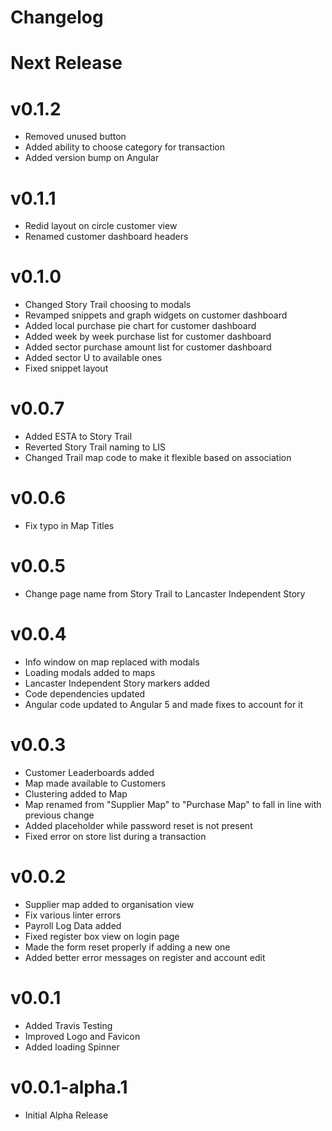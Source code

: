 # Changelog

# Next Release

# v0.1.2

* Removed unused button
* Added ability to choose category for transaction
* Added version bump on Angular

# v0.1.1

* Redid layout on circle customer view
* Renamed customer dashboard headers

# v0.1.0

* Changed Story Trail choosing to modals
* Revamped snippets and graph widgets on customer dashboard
* Added local purchase pie chart for customer dashboard
* Added week by week purchase list for customer dashboard
* Added sector purchase amount list for customer dashboard
* Added sector U to available ones
* Fixed snippet layout

# v0.0.7

* Added ESTA to Story Trail
* Reverted Story Trail naming to LIS
* Changed Trail map code to make it flexible based on association

# v0.0.6

* Fix typo in Map Titles

# v0.0.5

* Change page name from Story Trail to Lancaster Independent Story

# v0.0.4

* Info window on map replaced with modals
* Loading modals added to maps
* Lancaster Independent Story markers added
* Code dependencies updated
* Angular code updated to Angular 5 and made fixes to account for it

# v0.0.3

* Customer Leaderboards added
* Map made available to Customers
* Clustering added to Map
* Map renamed from "Supplier Map" to "Purchase Map" to fall in line with
previous change
* Added placeholder while password reset is not present
* Fixed error on store list during a transaction


# v0.0.2

* Supplier map added to organisation view
* Fix various linter errors
* Payroll Log Data added
* Fixed register box view on login page
* Made the form reset properly if adding a new one
* Added better error messages on register and account edit

# v0.0.1

* Added Travis Testing
* Improved Logo and Favicon
* Added loading Spinner

# v0.0.1-alpha.1

* Initial Alpha Release
